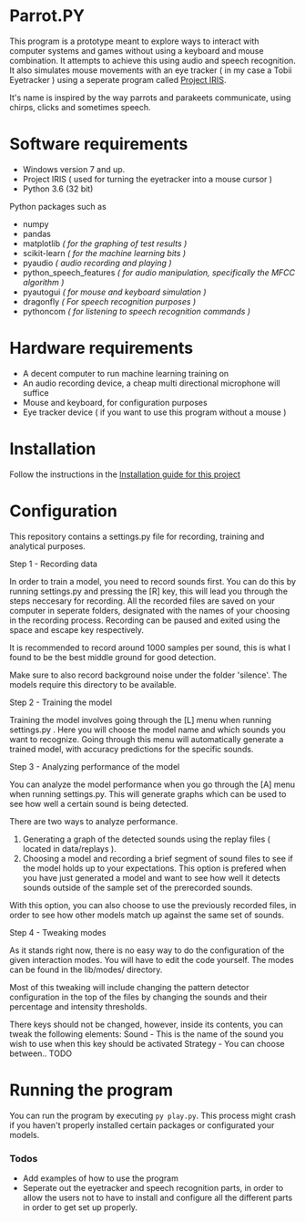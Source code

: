 # Parrot.PY
This program is a prototype meant to explore ways to interact with computer systems and games without using a keyboard and mouse combination. It attempts to achieve this using audio and speech recognition. It also simulates mouse movements with an eye tracker ( in my case a Tobii Eyetracker ) using a seperate program called [Project IRIS](http://iris.xcessity.at/).

It's name is inspired by the way parrots and parakeets communicate, using chirps, clicks and sometimes speech. 

# Software requirements
* Windows version 7 and up.
* Project IRIS ( used for turning the eyetracker into a mouse cursor )
* Python 3.6 (32 bit)

Python packages such as
* numpy
* pandas 
* matplotlib *( for the graphing of test results )*
* scikit-learn *( for the machine learning bits )*
* pyaudio *( audio recording and playing )*
* python_speech_features *( for audio manipulation, specifically the MFCC algorithm )*
* pyautogui *( for mouse and keyboard simulation )*
* dragonfly *( For speech recognition purposes )*
* pythoncom *( for listening to speech recognition commands )*

# Hardware requirements
* A decent computer to run machine learning training on
* An audio recording device, a cheap multi directional microphone will suffice
* Mouse and keyboard, for configuration purposes
* Eye tracker device ( if you want to use this program without a mouse )

# Installation

Follow the instructions in the [Installation guide for this project](docs/INSTALLATION.md)

# Configuration

This repository contains a settings.py file for recording, training and analytical purposes. 

Step 1 - Recording data

In order to train a model, you need to record sounds first. You can do this by running settings.py and pressing the [R] key, this will lead you through the steps neccesary for recording.
All the recorded files are saved on your computer in seperate folders, designated with the names of your choosing in the recording process. Recording can be paused and exited using the space and escape key respectively.

It is recommended to record around 1000 samples per sound, this is what I found to be the best middle ground for good detection.

Make sure to also record background noise under the folder 'silence'. The models require this directory to be available.

Step 2 - Training the model

Training the model involves going through the [L] menu when running settings.py . Here you will choose the model name and which sounds you want to recognize.
Going through this menu will automatically generate a trained model, with accuracy predictions for the specific sounds.

Step 3 - Analyzing performance of the model

You can analyze the model performance when you go through the [A] menu when running settings.py. This will generate graphs which can be used to see how well a certain sound is being detected.

There are two ways to analyze performance. 
1. Generating a graph of the detected sounds using the replay files ( located in data/replays ).
2. Choosing a model and recording a brief segment of sound files to see if the model holds up to your expectations. 
This option is prefered when you have just generated a model and want to see how well it detects sounds outside of the sample set of the prerecorded sounds.

With this option, you can also choose to use the previously recorded files, in order to see how other models match up against the same set of sounds.

Step 4 - Tweaking modes

As it stands right now, there is no easy way to do the configuration of the given interaction modes. You will have to edit the code yourself.
The modes can be found in the lib/modes/ directory.

Most of this tweaking will include changing the pattern detector configuration in the top of the files by changing the sounds and their percentage and intensity thresholds.

There keys should not be changed, however, inside its contents, you can tweak the following elements:
Sound - This is the name of the sound you wish to use when this key should be activated
Strategy - You can choose between.. TODO

# Running the program

You can run the program by executing `py play.py`. This process might crash if you haven't properly installed certain packages or configurated your models.

### Todos

 - Add examples of how to use the program
 - Seperate out the eyetracker and speech recognition parts, in order to allow the users not to have to install and configure all the different parts in order to get set up properly. 